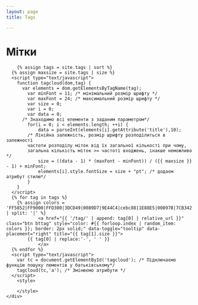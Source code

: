```yaml
---
layout: page
title: Tags

---
```


<div class="page-content wc-container">
	<div class="post" id="tagcloud">
		<h1><i class="fas fa-tags"></i> Мітки</h1>  

		{% assign tags = site.tags | sort %}
	  {% assign maxsize = site.tags | size %}
	  <script type="text/javascript">
	    function tagcloud(dom,tag) {
	      var elements = dom.getElementsByTagName(tag);
	    	var minFont = 11; /* мінімальний розмір шрифту */
	    	var maxFont = 24; /* максимальний розмір шрифту */
	    	var size = 0;
	    	var i = 0;
	    	var data = 0;
	      /* Знаходимо всі елементи з заданим парaметром*/
	    	for(i = 0; i < elements.length; ++i) {
	    		data = parseInt(elements[i].getAttribute('title'),10);
	        /* Лінійна залежність, розмір шрифту розподілиться в залежності
	        частоти розподілу міток від їх загальної кількості при чому,
	        загальна кількість міток >= частоті входжень, інакше неможливо */
	    		size = ((data - 1) * (maxFont - minFont)) / ({{ maxsize }} - 1) + minFont;
	    		elements[i].style.fontSize = size + "pt"; /* додаєм атрибут стилю*/
	    	}
	    }
	  </script>
	  {% for tag in tags %}
		{% assign colors = 'FF5852|FF9000|FFD300|3DCD49|0089D7|9E44C4|cebc88|1E88E5|00897B|7CB342|FFB300|F4511E' | split: '|' %}
				<a href="{{ '/tag/' | append: tag[0] | relative_url }}" class="btn bttag" style="color: #{{ forloop.index | random_item: colors }}; border: 2px solid;" data-toggle="tooltip" data-placement="right" title="{{ tag[1].size }}">
	        {{ tag[0] | replace:'-', ' ' }}
				</a>
	  {% endfor %}
	  <script type="text/javascript">
	    var tc = document.getElementById('tagcloud'); /* Підключаємо функцію пошуку лементів у батьківському*/
	    tagcloud(tc,'a'); /* Змінюємо атрибути */
	  </script>
		<style>

		</style>
	</div>
</div>
